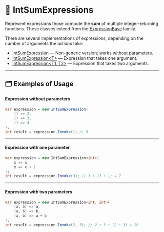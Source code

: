 # 🧩 IntSumExpressions

Represent expressions those compute the **sum** of multiple integer-returning functions. These classes extend from
the [ExpressionBase](ExpressionsBase.md) family.

There are several implementations of expressions, depending on the number of arguments the actions take:

- [IntSumExpression](IntSumExpression.md) — Non-generic version; works without parameters.
- [IntSumExpression&lt;T&gt;](IntSumExpression%601.md) — Expression that takes one argument.
- [IntSumExpression&lt;T1, T2&gt;](IntSumExpression%602.md) — Expression that takes two arguments.

---

## 🗂 Examples of Usage

#### Expression without parameters

```csharp
var expression = new IntSumExpression(
    () => 2,
    () => 3,
    () => 4
);
int result = expression.Invoke(); // 9
```

---

#### Expression with one parameter

```csharp
var expression = new IntSumExpression<int>(
    x => x,
    x => x + 1
);
int result = expression.Invoke(3); // 3 + (3 + 1) = 7
```

---

#### Expression with two parameters

```csharp
var expression = new IntSumExpression<int, int>(
    (a, b) => a,
    (a, b) => b,
    (a, b) => a + b
);
int result = expression.Invoke(2, 3); // 2 + 3 + (2 + 3) = 10
```

